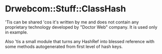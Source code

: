 # Drwebcom::Stuff::ClassHash

'Tis can be shared 'cos it's written by me and does
not contain any proprietary technology developed by
"Doctor Web" company. It is used only in example.

Also 'tis a small module that turns any HashRef into
blessed reference with some methods autogenerated from
first level of hash keys.

